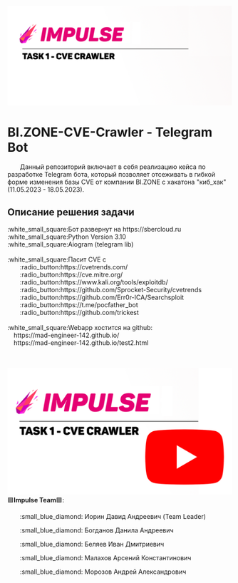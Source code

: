 <p align="center">
    <img src="assets/logo.png">
</p>

<h1 align="left">
BI.ZONE-CVE-Crawler - Telegram Bot
</h1>

<p align="left">&emsp;&emsp;Данный репозиторий включает в себя реализацию кейса по разработке Telegram бота, который позволяет отсеживать в гибкой форме изменения базы CVE от компании BI.ZONE с хакатона "киб_хак" (11.05.2023 - 18.05.2023).</p>

<h2 align="left">
    Описание решения задачи
</h2>
:white_small_square:Бот развернут на https://sbercloud.ru<br>
:white_small_square:Python Version 3.10<br>
:white_small_square:Aiogram (telegram lib)<br><br>
:white_small_square:Пасит CVE с<br>
&emsp;&emsp;:radio_button:https://cvetrends.com/<br>
&emsp;&emsp;:radio_button:https://cve.mitre.org/<br>
&emsp;&emsp;:radio_button:https://www.kali.org/tools/exploitdb/<br>
&emsp;&emsp;:radio_button:https://github.com/Sprocket-Security/cvetrends<br>
&emsp;&emsp;:radio_button:https://github.com/Err0r-ICA/Searchsploit<br>
&emsp;&emsp;:radio_button:https://t.me/pocfather_bot<br>
&emsp;&emsp;:radio_button:https://github.com/trickest<br>
<br>
:white_small_square:Webapp хостится на github:<br>
&emsp;https://mad-engineer-142.github.io/<br>
&emsp;https://mad-engineer-142.github.io/test2.html<br><br><br>



[![Youtube Video](assets/youtube_logo.png)](https://youtu.be/0JsgspJqAJc)
:purple_square:**Impulse Team**:purple_square::
<p align="justify">&emsp;&emsp;:small_blue_diamond: Иорин Давид Андреевич (Team Leader)</p>
<p align="justify">&emsp;&emsp;:small_blue_diamond: Богданов Данила Андреевич</p>
<p align="justify">&emsp;&emsp;:small_blue_diamond: Беляев Иван Дмитриевич</p>
<p align="justify">&emsp;&emsp;:small_blue_diamond: Малахов Арсений Константинович</p>
<p align="justify">&emsp;&emsp;:small_blue_diamond: Морозов Андрей Александрович</p>
